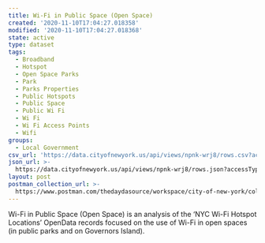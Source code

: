 ```yaml
---
title: Wi-Fi in Public Space (Open Space)
created: '2020-11-10T17:04:27.018358'
modified: '2020-11-10T17:04:27.018368'
state: active
type: dataset
tags:
  - Broadband
  - Hotspot
  - Open Space Parks
  - Park
  - Parks Properties
  - Public Hotspots
  - Public Space
  - Public Wi Fi
  - Wi Fi
  - Wi Fi Access Points
  - Wifi
groups:
  - Local Government
csv_url: 'https://data.cityofnewyork.us/api/views/npnk-wrj8/rows.csv?accessType=DOWNLOAD'
json_url: >-
  https://data.cityofnewyork.us/api/views/npnk-wrj8/rows.json?accessType=DOWNLOAD
layout: post
postman_collection_url: >-
  https://www.postman.com/thedaydasource/workspace/city-of-new-york/collection/15909983-de0d358d-1e03-4cd4-88b2-a25443243e22
---
```

Wi-Fi in Public Space (Open Space) is an analysis of the ‘NYC Wi-Fi Hotspot Locations’ OpenData records focused on the use of Wi-Fi in open spaces (in public parks and on Governors Island).
